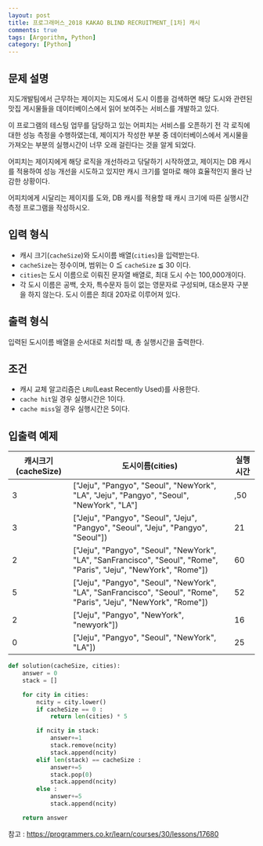 ```yaml
---
layout: post
title: 프로그래머스_2018 KAKAO BLIND RECRUITMENT_[1차] 캐시
comments: true
tags: [Argorithm, Python]
category: [Python]
---
```



## 문제 설명
지도개발팀에서 근무하는 제이지는 지도에서 도시 이름을 검색하면 해당 도시와 관련된 맛집 게시물들을 데이터베이스에서 읽어 보여주는 서비스를 개발하고 있다.

이 프로그램의 테스팅 업무를 담당하고 있는 어피치는 서비스를 오픈하기 전 각 로직에 대한 성능 측정을 수행하였는데, 제이지가 작성한 부분 중 데이터베이스에서 게시물을 가져오는 부분의 실행시간이 너무 오래 걸린다는 것을 알게 되었다.

어피치는 제이지에게 해당 로직을 개선하라고 닦달하기 시작하였고, 제이지는 DB 캐시를 적용하여 성능 개선을 시도하고 있지만 캐시 크기를 얼마로 해야 효율적인지 몰라 난감한 상황이다.

어피치에게 시달리는 제이지를 도와, DB 캐시를 적용할 때 캐시 크기에 따른 실행시간 측정 프로그램을 작성하시오.

## 입력 형식
- 캐시 크기(`cacheSize`)와 도시이름 배열(`cities`)을 입력받는다.
- `cacheSize`는 정수이며, 범위는 0 ≦ `cacheSize` ≦ 30 이다.
- `cities`는 도시 이름으로 이뤄진 문자열 배열로, 최대 도시 수는 100,000개이다.
- 각 도시 이름은 공백, 숫자, 특수문자 등이 없는 영문자로 구성되며, 대소문자 구분을 하지 않는다. 도시 이름은 최대 20자로 이루어져 있다.


## 출력 형식

입력된 도시이름 배열을 순서대로 처리할 때, 총 실행시간을 출력한다.

## 조건 

- 캐시 교체 알고리즘은 `LRU`(Least Recently Used)를 사용한다.
- `cache hit`일 경우 실행시간은 1이다.
- `cache miss`일 경우 실행시간은 5이다.

## 입출력 예제

|캐시크기(cacheSize)	|도시이름(cities)	|실행시간|
|---|---|---|
|3|["Jeju", "Pangyo", "Seoul", "NewYork", "LA", "Jeju", "Pangyo", "Seoul", "NewYork", "LA"]|,50|
|3|["Jeju", "Pangyo", "Seoul", "Jeju", "Pangyo", "Seoul", "Jeju", "Pangyo", "Seoul"])|	21|
|2|["Jeju", "Pangyo", "Seoul", "NewYork", "LA", "SanFrancisco", "Seoul", "Rome", "Paris", "Jeju", "NewYork", "Rome"])|	60|
|5|["Jeju", "Pangyo", "Seoul", "NewYork", "LA", "SanFrancisco", "Seoul", "Rome", "Paris", "Jeju", "NewYork", "Rome"])|	52|
|2|["Jeju", "Pangyo", "NewYork", "newyork"])|	16|
|0|["Jeju", "Pangyo", "Seoul", "NewYork", "LA"])|	25|


```python
def solution(cacheSize, cities):
    answer = 0
    stack = []

    for city in cities:
        ncity = city.lower()
        if cacheSize == 0 :
            return len(cities) * 5

        if ncity in stack:
            answer+=1
            stack.remove(ncity)
            stack.append(ncity)
        elif len(stack) == cacheSize :
            answer+=5
            stack.pop(0)
            stack.append(ncity)
        else :
            answer+=5
            stack.append(ncity)

    return answer
```

참고 : <https://programmers.co.kr/learn/courses/30/lessons/17680>